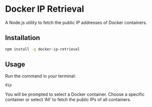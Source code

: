 # Docker IP Retrieval

A Node.js utility to fetch the public IP addresses of Docker containers. 

## Installation

```bash
npm install -g docker-ip-retrieval
```

## Usage
Run the command in your terminal:
```bash 
dip 
```
You will be prompted to select a Docker container. Choose a specific container or select ‘All’ to fetch the public IPs of all containers.






